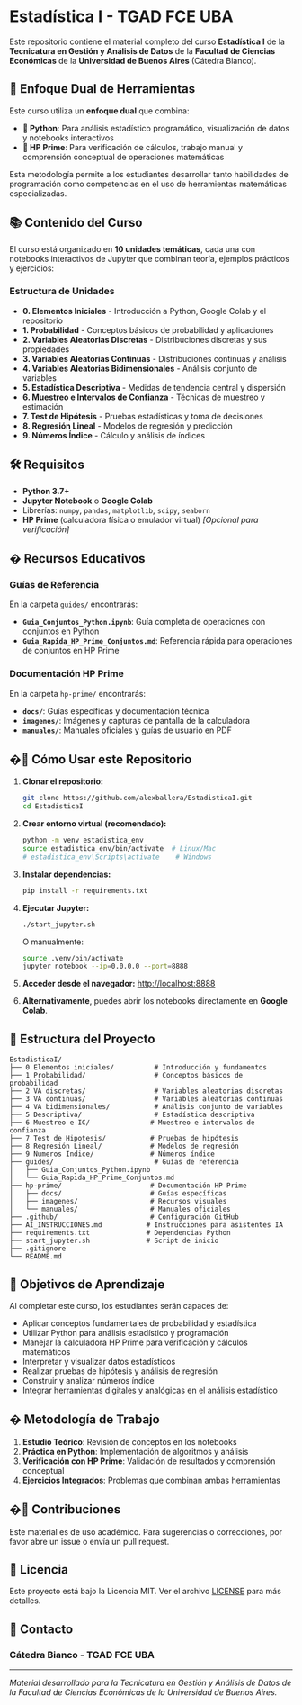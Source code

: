 # Estadística I - TGAD FCE UBA

Este repositorio contiene el material completo del curso **Estadística I** de la **Tecnicatura en Gestión y Análisis de Datos** de la **Facultad de Ciencias Económicas** de la **Universidad de Buenos Aires** (Cátedra Bianco).

## 🎯 Enfoque Dual de Herramientas

Este curso utiliza un **enfoque dual** que combina:

- **🐍 Python**: Para análisis estadístico programático, visualización de datos y notebooks interactivos
- **🧮 HP Prime**: Para verificación de cálculos, trabajo manual y comprensión conceptual de operaciones matemáticas

Esta metodología permite a los estudiantes desarrollar tanto habilidades de programación como competencias en el uso de herramientas matemáticas especializadas.

## 📚 Contenido del Curso

El curso está organizado en **10 unidades temáticas**, cada una con notebooks interactivos de Jupyter que combinan teoría, ejemplos prácticos y ejercicios:

### Estructura de Unidades

- **0. Elementos Iniciales** - Introducción a Python, Google Colab y el repositorio
- **1. Probabilidad** - Conceptos básicos de probabilidad y aplicaciones
- **2. Variables Aleatorias Discretas** - Distribuciones discretas y sus propiedades
- **3. Variables Aleatorias Continuas** - Distribuciones continuas y análisis
- **4. Variables Aleatorias Bidimensionales** - Análisis conjunto de variables
- **5. Estadística Descriptiva** - Medidas de tendencia central y dispersión
- **6. Muestreo e Intervalos de Confianza** - Técnicas de muestreo y estimación
- **7. Test de Hipótesis** - Pruebas estadísticas y toma de decisiones
- **8. Regresión Lineal** - Modelos de regresión y predicción
- **9. Números Índice** - Cálculo y análisis de índices

## 🛠️ Requisitos

- **Python 3.7+**
- **Jupyter Notebook** o **Google Colab**
- Librerías: `numpy`, `pandas`, `matplotlib`, `scipy`, `seaborn`
- **HP Prime** (calculadora física o emulador virtual) *[Opcional para verificación]*

## � Recursos Educativos

### Guías de Referencia

En la carpeta `guides/` encontrarás:

- **`Guia_Conjuntos_Python.ipynb`**: Guía completa de operaciones con conjuntos en Python
- **`Guia_Rapida_HP_Prime_Conjuntos.md`**: Referencia rápida para operaciones de conjuntos en HP Prime

### Documentación HP Prime

En la carpeta `hp-prime/` encontrarás:

- **`docs/`**: Guías específicas y documentación técnica
- **`imagenes/`**: Imágenes y capturas de pantalla de la calculadora
- **`manuales/`**: Manuales oficiales y guías de usuario en PDF

## �🚀 Cómo Usar este Repositorio

1. **Clonar el repositorio:**

   ```bash
   git clone https://github.com/alexballera/EstadisticaI.git
   cd EstadisticaI
   ```

2. **Crear entorno virtual (recomendado):**

   ```bash
   python -m venv estadistica_env
   source estadistica_env/bin/activate  # Linux/Mac
   # estadistica_env\Scripts\activate    # Windows
   ```

3. **Instalar dependencias:**

   ```bash
   pip install -r requirements.txt
   ```

4. **Ejecutar Jupyter:**

   ```bash
   ./start_jupyter.sh
   ```

   O manualmente:

   ```bash
   source .venv/bin/activate
   jupyter notebook --ip=0.0.0.0 --port=8888
   ```

5. **Acceder desde el navegador:** <http://localhost:8888>

6. **Alternativamente**, puedes abrir los notebooks directamente en **Google Colab**.

## 📁 Estructura del Proyecto

```text
EstadisticaI/
├── 0 Elementos iniciales/          # Introducción y fundamentos
├── 1 Probabilidad/                 # Conceptos básicos de probabilidad
├── 2 VA discretas/                 # Variables aleatorias discretas
├── 3 VA continuas/                 # Variables aleatorias continuas
├── 4 VA bidimensionales/           # Análisis conjunto de variables
├── 5 Descriptiva/                  # Estadística descriptiva
├── 6 Muestreo e IC/               # Muestreo e intervalos de confianza
├── 7 Test de Hipotesis/           # Pruebas de hipótesis
├── 8 Regresión Lineal/            # Modelos de regresión
├── 9 Numeros Indice/              # Números índice
├── guides/                         # Guías de referencia
│   ├── Guia_Conjuntos_Python.ipynb
│   └── Guia_Rapida_HP_Prime_Conjuntos.md
├── hp-prime/                      # Documentación HP Prime
│   ├── docs/                      # Guías específicas
│   ├── imagenes/                  # Recursos visuales
│   └── manuales/                  # Manuales oficiales
├── .github/                       # Configuración GitHub
├── AI_INSTRUCCIONES.md           # Instrucciones para asistentes IA
├── requirements.txt              # Dependencias Python
├── start_jupyter.sh              # Script de inicio
├── .gitignore
└── README.md
```

## 🎯 Objetivos de Aprendizaje

Al completar este curso, los estudiantes serán capaces de:

- Aplicar conceptos fundamentales de probabilidad y estadística
- Utilizar Python para análisis estadístico y programación
- Manejar la calculadora HP Prime para verificación y cálculos matemáticos
- Interpretar y visualizar datos estadísticos
- Realizar pruebas de hipótesis y análisis de regresión
- Construir y analizar números índice
- Integrar herramientas digitales y analógicas en el análisis estadístico

## � Metodología de Trabajo

1. **Estudio Teórico**: Revisión de conceptos en los notebooks
2. **Práctica en Python**: Implementación de algoritmos y análisis
3. **Verificación con HP Prime**: Validación de resultados y comprensión conceptual
4. **Ejercicios Integrados**: Problemas que combinan ambas herramientas

## �👥 Contribuciones

Este material es de uso académico. Para sugerencias o correcciones, por favor abre un issue o envía un pull request.

## 📄 Licencia

Este proyecto está bajo la Licencia MIT. Ver el archivo [LICENSE](LICENSE) para más detalles.

## 📧 Contacto

### Cátedra Bianco - TGAD FCE UBA

---

*Material desarrollado para la Tecnicatura en Gestión y Análisis de Datos de la Facultad de Ciencias Económicas de la Universidad de Buenos Aires.*
